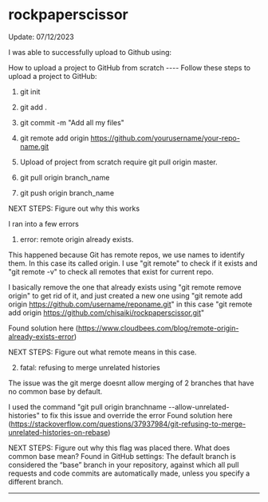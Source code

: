 # rockpaperscissor

Update: 07/12/2023

I was able to successfully upload to Github using:

How to upload a project to GitHub from scratch ---- Follow these steps to upload a project to GitHub:

1. git init

2. git add .

3. git commit -m "Add all my files"

4. git remote add origin https://github.com/yourusername/your-repo-name.git

5. Upload of project from scratch require git pull origin master.

6. git pull origin branch_name

7. git push origin branch_name

NEXT STEPS: Figure out why this works

I ran into a few errors 

1. error: remote origin already exists. 

This happened because Git has remote repos, we use names to identify them. In this case its called origin. I use "git remote" to check if it exists and "git remote -v" to check all remotes that exist for current repo. 

I basically remove the one that already exists using "git remote remove origin" to get rid of it, and just created a new one using "git remote add origin https://github.com/username/reponame.git" 
in this case 
"git remote add origin https://github.com/chisaiki/rockpaperscissor.git"

Found solution here (https://www.cloudbees.com/blog/remote-origin-already-exists-error)

NEXT STEPS: Figure out what remote means in this case. 


2. fatal: refusing to merge unrelated histories

The issue was the git merge doesnt allow merging of 2 branches that have no common base by default. 

I used the command "git pull origin branchname --allow-unrelated-histories" to fix this issue and override the error
Found solution here (https://stackoverflow.com/questions/37937984/git-refusing-to-merge-unrelated-histories-on-rebase)

NEXT STEPS: Figure out why this flag was placed there. What does common base mean?
      Found in GitHub settings: The default branch is considered the “base” branch in your repository, against which all pull requests and code commits are automatically made, unless you specify a different branch.

---------------------------------------------------------------------------------------------------------------
